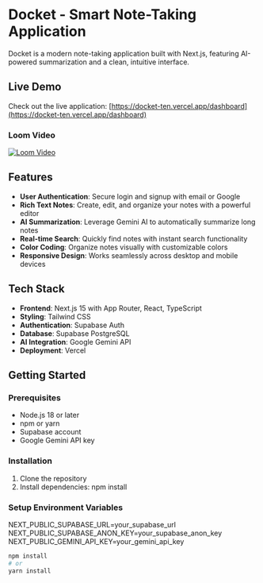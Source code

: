# Docket - Smart Note-Taking Application

Docket is a modern note-taking application built with Next.js, featuring AI-powered summarization and a clean, intuitive interface.

## Live Demo

Check out the live application: [https://docket-ten.vercel.app/dashboard](https://docket-ten.vercel.app/dashboard)

### Loom Video
[![Loom Video](https://www.loom.com/share/5f168b98c15142428d8bcec88000c1fa?sid=5cb1261c-79d2-4ec5-83a6-dc5f6276cc85)](https://www.loom.com/share/5f168b98c15142428d8bcec88000c1fa?sid=5cb1261c-79d2-4ec5-83a6-dc5f6276cc85)

## Features

- **User Authentication**: Secure login and signup with email or Google
- **Rich Text Notes**: Create, edit, and organize your notes with a powerful editor
- **AI Summarization**: Leverage Gemini AI to automatically summarize long notes
- **Real-time Search**: Quickly find notes with instant search functionality
- **Color Coding**: Organize notes visually with customizable colors
- **Responsive Design**: Works seamlessly across desktop and mobile devices

## Tech Stack

- **Frontend**: Next.js 15 with App Router, React, TypeScript
- **Styling**: Tailwind CSS
- **Authentication**: Supabase Auth
- **Database**: Supabase PostgreSQL
- **AI Integration**: Google Gemini API
- **Deployment**: Vercel

## Getting Started

### Prerequisites

- Node.js 18 or later
- npm or yarn
- Supabase account
- Google Gemini API key

### Installation

1. Clone the repository
2. Install dependencies: npm install

### Setup Environment Variables
NEXT_PUBLIC_SUPABASE_URL=your_supabase_url
NEXT_PUBLIC_SUPABASE_ANON_KEY=your_supabase_anon_key
NEXT_PUBLIC_GEMINI_API_KEY=your_gemini_api_key


```bash
npm install
# or
yarn install
```
